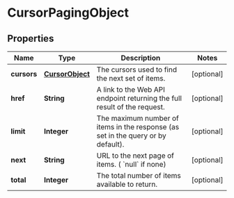 

# CursorPagingObject

## Properties

Name | Type | Description | Notes
------------ | ------------- | ------------- | -------------
**cursors** | [**CursorObject**](CursorObject.md) | The cursors used to find the next set of items. |  [optional]
**href** | **String** | A link to the Web API endpoint returning the full result of the request. |  [optional]
**limit** | **Integer** | The maximum number of items in the response (as set in the query or by default). |  [optional]
**next** | **String** | URL to the next page of items. ( &#x60;null&#x60; if none) |  [optional]
**total** | **Integer** | The total number of items available to return. |  [optional]



